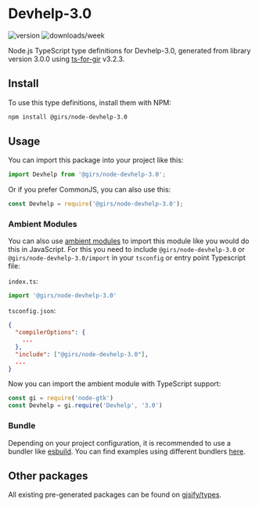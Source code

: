 
# Devhelp-3.0

![version](https://img.shields.io/npm/v/@girs/node-devhelp-3.0)
![downloads/week](https://img.shields.io/npm/dw/@girs/node-devhelp-3.0)


Node.js TypeScript type definitions for Devhelp-3.0, generated from library version 3.0.0 using [ts-for-gir](https://github.com/gjsify/ts-for-gir) v3.2.3.


## Install

To use this type definitions, install them with NPM:
```bash
npm install @girs/node-devhelp-3.0
```

## Usage

You can import this package into your project like this:
```ts
import Devhelp from '@girs/node-devhelp-3.0';
```

Or if you prefer CommonJS, you can also use this:
```ts
const Devhelp = require('@girs/node-devhelp-3.0');
```

### Ambient Modules

You can also use [ambient modules](https://github.com/gjsify/ts-for-gir/tree/main/packages/cli#ambient-modules) to import this module like you would do this in JavaScript.
For this you need to include `@girs/node-devhelp-3.0` or `@girs/node-devhelp-3.0/import` in your `tsconfig` or entry point Typescript file:

`index.ts`:
```ts
import '@girs/node-devhelp-3.0'
```

`tsconfig.json`:
```json
{
  "compilerOptions": {
    ...
  },
  "include": ["@girs/node-devhelp-3.0"],
  ...
}
```

Now you can import the ambient module with TypeScript support: 

```ts
const gi = require('node-gtk')
const Devhelp = gi.require('Devhelp', '3.0')
```


### Bundle

Depending on your project configuration, it is recommended to use a bundler like [esbuild](https://esbuild.github.io/). You can find examples using different bundlers [here](https://github.com/gjsify/ts-for-gir/tree/main/examples).

## Other packages

All existing pre-generated packages can be found on [gjsify/types](https://github.com/gjsify/types).

